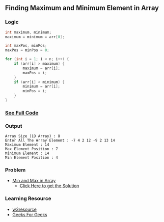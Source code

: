 ## Finding Maximum and Minimum Element in Array

### Logic

```cpp
int maximum, minimum;
maximum = minimum = arr[0];

int maxPos, minPos;
maxPos = minPos = 0;

for (int i = 1; i < n; i++) {
    if (arr[i] > maximum) {
        maximum = arr[i];
        maxPos = i;
    }
    if (arr[i] < minimum) {
        minimum = arr[i];
        minPos = i;
    }
}
```

### [See Full Code]()

### Output

```
Array Size (1D Array) : 8
Enter All The Array Element : -7 4 2 12 -9 2 13 14
Maximum Element : 14
Max Element Position : 7
Minimum Element : 14
Min Element Position : 4
```

### Problem

- [Min and Max in Array](https://www.geeksforgeeks.org/problems/find-minimum-and-maximum-element-in-an-array4428/1)
    - [Click Here to get the Solution](https://github.com/rudrakaiser/DSA/blob/main/02_Data_Structures/Array/Finding_Max_Min_Element/Min_and_Max_in_Array.md)

### Learning Resource

- [w3resource](https://www.w3resource.com/c-programming-exercises/array/c-array-exercise-9.php)
- [Geeks For Geeks](https://www.geeksforgeeks.org/dsa/maximum-and-minimum-in-an-array/)